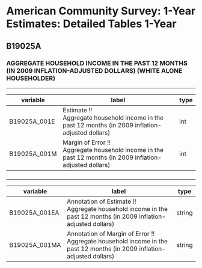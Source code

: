 # American Community Survey: 1-Year Estimates: Detailed Tables 1-Year

## B19025A

### AGGREGATE HOUSEHOLD INCOME IN THE PAST 12 MONTHS (IN 2009 INFLATION-ADJUSTED DOLLARS) (WHITE ALONE HOUSEHOLDER)

___

| variable | label | type |
| ----- | ----- | ----- |
| B19025A_001E | Estimate !!<br>Aggregate household income in the past 12 months (in 2009 inflation-adjusted dollars) | int |
| B19025A_001M | Margin of Error !!<br>Aggregate household income in the past 12 months (in 2009 inflation-adjusted dollars) | int |
### 

___

| variable | label | type |
| ----- | ----- | ----- |
| B19025A_001EA | Annotation of Estimate !!<br>Aggregate household income in the past 12 months (in 2009 inflation-adjusted dollars) | string |
| B19025A_001MA | Annotation of Margin of Error !!<br>Aggregate household income in the past 12 months (in 2009 inflation-adjusted dollars) | string |

